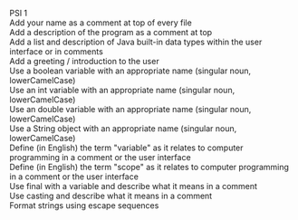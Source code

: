PSI 1  
Add your name as a comment at top of every file  
Add a description of the program as a comment at top  
Add a list and description of Java built-in data types within the user interface or in comments  
Add a greeting / introduction to the user  
Use a boolean variable with an appropriate name  (singular noun, lowerCamelCase)  
Use an int variable with an appropriate name (singular noun, lowerCamelCase)  
Use an double variable with an appropriate name (singular noun, lowerCamelCase)  
Use a String object with an appropriate name (singular noun, lowerCamelCase)  
Define (in English) the term "variable" as it relates to computer programming in a comment or the user interface  
Define (in English) the term "scope" as it relates to computer programming in a comment or the user interface  
Use final with a variable and describe what it means in a comment  
Use casting and describe what it means in a comment  
Format strings using escape sequences  
